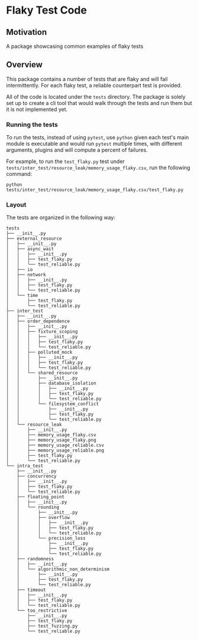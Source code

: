 # Flaky Test Code

## Motivation
A package showcasing common examples of flaky tests

## Overview
This package contains a number of tests that are flaky and will fail intermittently. For each flaky test, a reliable counterpart test is provided. 

All of the code is located under the `tests` directory. The package is solely set up to create a cli tool that would walk through the tests and run them but it is not implemented yet.

### Running the tests
To run the tests, instead of using `pytest`, use `python` given each test's main module is executable and would run `pytest` multiple times, with different arguments, plugins and will compute a percent of failures.

For example, to run the `test_flaky.py` test under `tests/inter_test/resource_leak/memory_usage_flaky.csv`, run the following command:

```
python tests/inter_test/resource_leak/memory_usage_flaky.csv/test_flaky.py
```


### Layout
The tests are organized in the following way:
```
tests
├── __init__.py
├── external_resource
│   ├── __init__.py
│   ├── async_wait
│   │   ├── __init__.py
│   │   ├── test_flaky.py
│   │   └── test_reliable.py
│   ├── io
│   ├── network
│   │   ├── __init__.py
│   │   ├── test_flaky.py
│   │   └── test_reliable.py
│   └── time
│       ├── test_flaky.py
│       └── test_reliable.py
├── inter_test
│   ├── __init__.py
│   ├── order_dependence
│   │   ├── __init__.py
│   │   ├── fixture_scoping
│   │   │   ├── __init__.py
│   │   │   ├── test_flaky.py
│   │   │   └── test_reliable.py
│   │   ├── polluted_mock
│   │   │   ├── __init__.py
│   │   │   ├── test_flaky.py
│   │   │   └── test_reliable.py
│   │   └── shared_resource
│   │       ├── __init__.py
│   │       ├── database_isolation
│   │       │   ├── __init__.py
│   │       │   ├── test_flaky.py
│   │       │   └── test_reliable.py
│   │       └── filesystem_conflict
│   │           ├── __init__.py
│   │           ├── test_flaky.py
│   │           └── test_reliable.py
│   └── resource_leak
│       ├── __init__.py
│       ├── memory_usage_flaky.csv
│       ├── memory_usage_flaky.png
│       ├── memory_usage_reliable.csv
│       ├── memory_usage_reliable.png
│       ├── test_flaky.py
│       └── test_reliable.py
└── intra_test
    ├── __init__.py
    ├── concurrency
    │   ├── __init__.py
    │   ├── test_flaky.py
    │   └── test_reliable.py
    ├── floating_point
    │   ├── __init__.py
    │   └── rounding
    │       ├── __init__.py
    │       ├── overflow
    │       │   ├── __init__.py
    │       │   ├── test_flaky.py
    │       │   └── test_reliable.py
    │       └── precision_loss
    │           ├── __init__.py
    │           ├── test_flaky.py
    │           └── test_reliable.py
    ├── randomness
    │   ├── __init__.py
    │   └── algorithmic_non_determinism
    │       ├── __init__.py
    │       ├── test_flaky.py
    │       └── test_reliable.py
    ├── timeout
    │   ├── __init__.py
    │   ├── test_flaky.py
    │   └── test_reliable.py
    └── too_restrictive
        ├── __init__.py
        ├── test_flaky.py
        ├── test_fuzzing.py
        └── test_reliable.py
```

